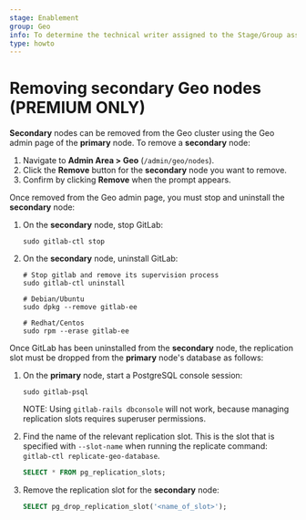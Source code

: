 ```yaml
---
stage: Enablement
group: Geo
info: To determine the technical writer assigned to the Stage/Group associated with this page, see https://about.gitlab.com/handbook/engineering/ux/technical-writing/#assignments
type: howto
---
```


# Removing secondary Geo nodes **(PREMIUM ONLY)**

**Secondary** nodes can be removed from the Geo cluster using the Geo admin page of the **primary** node. To remove a **secondary** node:

1. Navigate to **Admin Area > Geo** (`/admin/geo/nodes`).
1. Click the **Remove** button for the **secondary** node you want to remove.
1. Confirm by clicking **Remove** when the prompt appears.

Once removed from the Geo admin page, you must stop and uninstall the **secondary** node:

1. On the **secondary** node, stop GitLab:

   ```shell
   sudo gitlab-ctl stop
   ```

1. On the **secondary** node, uninstall GitLab:

   ```shell
   # Stop gitlab and remove its supervision process
   sudo gitlab-ctl uninstall

   # Debian/Ubuntu
   sudo dpkg --remove gitlab-ee

   # Redhat/Centos
   sudo rpm --erase gitlab-ee
   ```

Once GitLab has been uninstalled from the **secondary** node, the replication slot must be dropped from the **primary** node's database as follows:

1. On the **primary** node, start a PostgreSQL console session:

   ```shell
   sudo gitlab-psql
   ```

   NOTE:
   Using `gitlab-rails dbconsole` will not work, because managing replication slots requires superuser permissions.

1. Find the name of the relevant replication slot. This is the slot that is specified with `--slot-name` when running the replicate command: `gitlab-ctl replicate-geo-database`.

   ```sql
   SELECT * FROM pg_replication_slots;
   ```

1. Remove the replication slot for the **secondary** node:

   ```sql
   SELECT pg_drop_replication_slot('<name_of_slot>');
   ```
